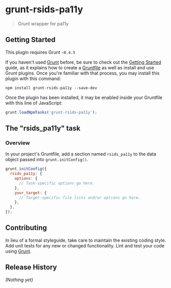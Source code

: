 # grunt-rsids-pa11y

> Grunt wrapper for pa11y

## Getting Started
This plugin requires Grunt `~0.4.5`

If you haven't used [Grunt](http://gruntjs.com/) before, be sure to check out the [Getting Started](http://gruntjs.com/getting-started) guide, as it explains how to create a [Gruntfile](http://gruntjs.com/sample-gruntfile) as well as install and use Grunt plugins. Once you're familiar with that process, you may install this plugin with this command:

```shell
npm install grunt-rsids-pa11y --save-dev
```

Once the plugin has been installed, it may be enabled inside your Gruntfile with this line of JavaScript:

```js
grunt.loadNpmTasks('grunt-rsids-pa11y');
```

## The "rsids_pa11y" task

### Overview
In your project's Gruntfile, add a section named `rsids_pa11y` to the data object passed into `grunt.initConfig()`.

```js
grunt.initConfig({
  rsids_pa11y: {
    options: {
      // Task-specific options go here.
    },
    your_target: {
      // Target-specific file lists and/or options go here.
    },
  },
});
```

## Contributing
In lieu of a formal styleguide, take care to maintain the existing coding style. Add unit tests for any new or changed functionality. Lint and test your code using [Grunt](http://gruntjs.com/).

## Release History
_(Nothing yet)_
